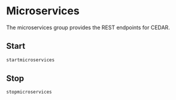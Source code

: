 # Microservices

The microservices group provides the REST endpoints for CEDAR. 

## Start

```sh
startmicroservices
```

## Stop

```sh
stopmicroservices
```
